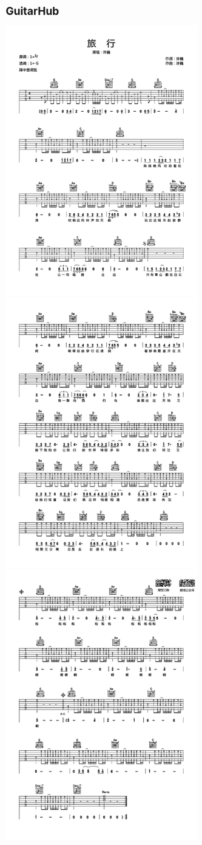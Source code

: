 # GuitarHub

![许巍《旅行》吉他谱_G调高清版_0](./许巍《旅行》吉他谱_G调高清版_0.jpg)
![许巍《旅行》吉他谱_G调高清版_1](./许巍《旅行》吉他谱_G调高清版_1.jpg)
![许巍《旅行》吉他谱_G调高清版_2](./许巍《旅行》吉他谱_G调高清版_2.jpg)
